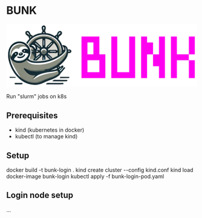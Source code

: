 # BUNK

![BUNK title image with cute BUNK sloth hanging on a ship's wheel](bunk-title.png)

Run "slurm" jobs on k8s

## Prerequisites

- kind (kubernetes in docker)
- kubectl (to manage kind)

## Setup

docker build -t bunk-login .
kind create cluster --config kind.conf
kind load docker-image bunk-login
kubectl apply -f bunk-login-pod.yaml

## Login node setup

...